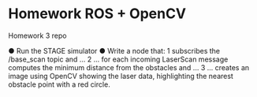 # Homework ROS + OpenCV
Homework 3 repo

● Run the STAGE simulator
● Write a node that:
  1­  subscribes the /base_scan topic and ...
  2­ ... for each incoming LaserScan message computes the minimum distance from 
     the obstacles and ...
  3­ ... creates an image using OpenCV showing the laser data, highlighting the 
     nearest obstacle point with a red circle.

